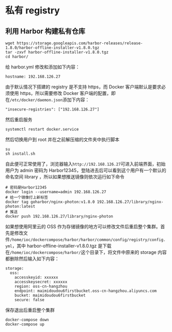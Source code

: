 # 私有 registry
## 利用 Harbor 构建私有仓库

```
wget https://storage.googleapis.com/harbor-releases/release-1.8.0/harbor-offline-installer-v1.8.0.tgz
tar -zxvf harbor-offline-installer-v1.8.0.tgz
cd harbor/
```

给 harbor.yml 修改和添加如下内容：

```
hostname: 192.168.126.27
```

由于默认情况下搭建的 registry 是不支持 https，而 Docker 客户端默认是要求必须使用 https，所以需要修改 Docker 客户端的配置，即在`/etc/docker/daemon.json`添加下内容：

```
"insecure-registries": ["192.168.126.27"]
```

然后重启服务

```
systemctl restart docker.service
```

然后切换用户到 root 并在之前解压缩的文件夹中执行脚本

```
su
sh install.sh
```

自此便可正常使用了，浏览器输入`http://192.168.126.27`可进入前端界面，初始用户为 admin 密码为 Harbor12345，登陆进去后可以看到这个用户有一个默认的命名空间 library ，所以如果想推送镜像则依次运行如下命令

```
# 密码是Harbor12345
docker login --username=admin 192.168.126.27
# 给一个镜像打上新标签
docker tag goharbor/nginx-photon:v1.8.0 192.168.126.27/library/nginx-photon:latest
# 推送
docker push 192.168.126.27/library/nginx-photon
```

如果想使用阿里云的 OSS 作为存储镜像的地方可以修改文件后重启整个集群。首先是修改文件`/home/ioc/dockercompose/harbor/harbor/common/config/registry/config.yml`，其中 harbor-offline-installer-v1.8.0.tgz 是下载在`/home/ioc/dockercompose/harbor/`这个目录下，将文件中原来的 storage 内容都删除然后输入如下内容：

```
storage:
  oss:
    accesskeyid: xxxxxx
    accesskeysecret: xxxxxx
    region: oss-cn-hangzhou
    endpoint: maimidoudou6firstbucket.oss-cn-hangzhou.aliyuncs.com
    bucket: maimidoudou6firstbucket
    secure: false
```

保存退出后重启整个集群

```
docker-compose down
docker-compose up
```
